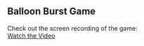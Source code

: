 ## Balloon Burst Game

Check out the screen recording of the game:  
[Watch the Video](https://github.com/11anushkadesai/Ballon_burst/blob/05b652ea8ef6960589f60eb1a13fe2258048eecf/Screen%20Recording%202025-01-22%20123657.mp4)
